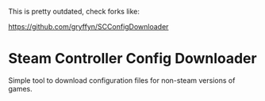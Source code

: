 This is pretty outdated, check forks like:

https://github.com/gryffyn/SCConfigDownloader

# Steam Controller Config Downloader

Simple tool to download configuration files for non-steam versions of games.

